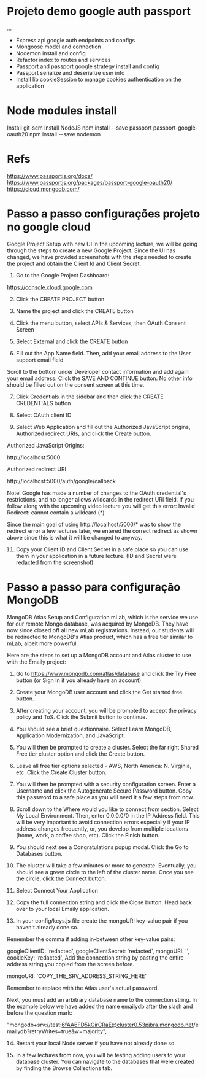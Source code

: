 # Projeto demo google auth passport 

...
* Express api google auth endpoints and configs
* Mongoose model and connection
* Nodemon install and config
* Refactor index to routes and services
* Passport and passport google strategy install and config
* Passport serialize and deserialize user info
* Install lib cookieSession to manage cookies authentication on the application


# Node modules install

Install git-scm
Install NodeJS
npm install --save passport passport-google-oauth20
npm install --save nodemon



# Refs

https://www.passportjs.org/docs/
https://www.passportjs.org/packages/passport-google-oauth20/
https://cloud.mongodb.com/



# Passo a passo configurações projeto no google cloud

Google Project Setup with new UI
In the upcoming lecture, we will be going through the steps to create a new Google Project. Since the UI has changed, we have provided screenshots with the steps needed to create the project and obtain the Client Id and Client Secret.

1. Go to the Google Project Dashboard:

https://console.cloud.google.com

2. Click the CREATE PROJECT button


3. Name the project and click the CREATE button


4. Click the menu button, select APIs & Services, then OAuth Consent Screen




5. Select External and click the CREATE button




6. Fill out the App Name field. Then, add your email address to the User support email field.




Scroll to the bottom under Developer contact information and add again your email address. Click the SAVE AND CONTINUE button. No other info should be filled out on the consent screen at this time.






7. Click Credentials in the sidebar and then click the CREATE CREDENTIALS button


9. Select OAuth client ID




10. Select Web Application and fill out the Authorized JavaScript origins, Authorized redirect URIs, and click the Create button.

Authorized JavaScript Origins:

http://localhost:5000

Authorized redirect URI

http://localhost:5000/auth/google/callback


Note! Google has made a number of changes to the OAuth credential's restrictions, and no longer allows wildcards in the redirect URI field. If you follow along with the upcoming video lecture you will get this error: Invalid Redirect: cannot contain a wildcard (*)

Since the main goal of using http://localhost:5000/* was to show the redirect error a few lectures later, we entered the correct redirect as shown above since this is what it will be changed to anyway.

11. Copy your Client ID and Client Secret in a safe place so you can use them in your application in a future lecture. (ID and Secret were redacted from the screenshot)



# Passo a passo para configuração MongoDB

MongoDB Atlas Setup and Configuration
mLab, which is the service we use for our remote Mongo database, was acquired by MongoDB. They have now since closed off all new mLab registrations. Instead, our students will be redirected to MongoDB's Atlas product, which has a free tier similar to mLab, albeit more powerful.

Here are the steps to set up a MongoDB account and Atlas cluster to use with the Emaily project:

1.  Go to https://www.mongodb.com/atlas/database and click the Try Free button (or Sign In if you already have an account)




2.  Create your MongoDB user account and click the Get started free button.




3.  After creating your account, you will be prompted to accept the privacy policy and ToS. Click the Submit button to continue.


4. You should see a brief questionnaire. Select Learn MongoDB, Application Modernization, and JavaScript.


5. You will then be prompted to create a cluster. Select the far right Shared Free tier cluster option and click the Create button.


6. Leave all free tier options selected - AWS, North America: N. Virginia, etc. Click the Create Cluster button.


7. You will then be prompted with a security configuration screen. Enter a Username and click the Autogenerate Secure Password button. Copy this password to a safe place as you will need it a few steps from now.


8. Scroll down to the Where would you like to connect from section. Select My Local Environment. Then, enter 0.0.0.0/0 in the IP Address field. This will be very important to avoid connection errors especially if your IP address changes frequently, or, you develop from multiple locations (home, work, a coffee shop, etc). Click the Finish button.


9. You should next see a Congratulations popup modal. Click the Go to Databases button.


10. The cluster will take a few minutes or more to generate. Eventually, you should see a green circle to the left of the cluster name. Once you see the circle, click the Connect button.


11. Select Connect Your Application




12. Copy the full connection string and click the Close button. Head back over to your local Emaily application.


13. In your config/keys.js file create the mongoURI key-value pair if you haven't already done so.

Remember the comma if adding in-between other key-value pairs:

  googleClientID: 'redacted',
  googleClientSecret: 'redacted',
  mongoURI: '',
  cookieKey: 'redacted',
Add the connection string by pasting the entire address string you copied from the screen before.

mongoURI: 'COPY_THE_SRV_ADDRESS_STRING_HERE'

Remember to replace <password> with the Atlas user's actual password.

Next, you must add an arbitrary database name to the connection string. In the example below we have added the name emailydb after the slash and before the question mark:

"mongodb+srv://test:6fAA6FD5kGirCRaE@cluster0.53pjbra.mongodb.net/emailydb?retryWrites=true&w=majority",

14. Restart your local Node server if you have not already done so.

15. In a few lectures from now, you will be testing adding users to your database cluster. You can navigate to the databases that were created by finding the Browse Collections tab.

